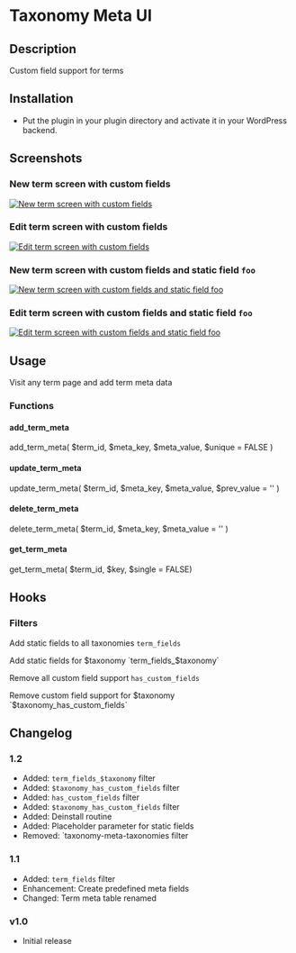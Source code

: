 Taxonomy Meta UI
===================

## Description

Custom field support for terms

## Installation

* Put the plugin in your plugin directory and activate it in your WordPress backend.

## Screenshots

### New term screen with custom fields
[![New term screen with custom fields](https://raw.github.com/Horttcore/taxonomy-meta-ui/master/screenshot-1.jpg)](https://raw.github.com/Horttcore/taxonomy-meta-ui/master/screenshot-1.jpg)

### Edit term screen with custom fields
[![Edit term screen with custom fields](https://raw.github.com/Horttcore/taxonomy-meta-ui/master/screenshot-2.jpg)](https://raw.github.com/Horttcore/taxonomy-meta-ui/master/screenshot-2.jpg)

### New term screen with custom fields and static field `foo`
[![New term screen with custom fields and static field `foo`](https://raw.github.com/Horttcore/taxonomy-meta-ui/master/screenshot-3.jpg)](https://raw.github.com/Horttcore/taxonomy-meta-ui/master/screenshot-3.jpg)

### Edit term screen with custom fields and static field `foo`
[![Edit term screen with custom fields and static field `foo`](https://raw.github.com/Horttcore/taxonomy-meta-ui/master/screenshot-4.jpg)](https://raw.github.com/Horttcore/taxonomy-meta-ui/master/screenshot-4.jpg)

## Usage

Visit any term page and add term meta data

### Functions

#### add_term_meta

add_term_meta( $term_id, $meta_key, $meta_value, $unique = FALSE )

#### update_term_meta

update_term_meta( $term_id, $meta_key, $meta_value, $prev_value = '' )

#### delete_term_meta

delete_term_meta( $term_id, $meta_key, $meta_value = '' )

#### get_term_meta

get_term_meta( $term_id, $key, $single = FALSE)

## Hooks

### Filters

Add static fields to all taxonomies
`term_fields`

Add static fields for $taxonomy
`term_fields_$taxonomy`

Remove all custom field support
`has_custom_fields`

Remove custom field support for $taxonomy
`$taxonomy_has_custom_fields`

## Changelog

### 1.2

* Added: `term_fields_$taxonomy` filter
* Added: `$taxonomy_has_custom_fields` filter
* Added: `has_custom_fields` filter
* Added: `$taxonomy_has_custom_fields` filter
* Added: Deinstall routine
* Added: Placeholder parameter for static fields
* Removed: `taxonomy-meta-taxonomies filter

### 1.1

* Added: `term_fields` filter
* Enhancement: Create predefined meta fields
* Changed: Term meta table renamed

### v1.0

* Initial release
